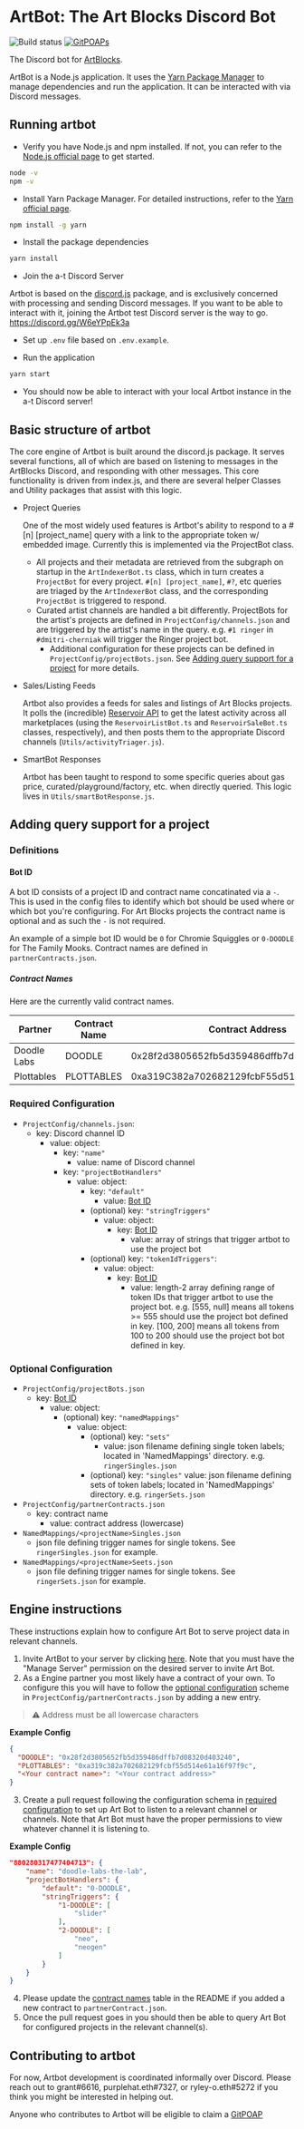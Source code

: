 # ArtBot: The Art Blocks Discord Bot

![Build status](https://github.com/ArtBlocks/artbot/actions/workflows/build-check.yml/badge.svg)
[![GitPOAPs](https://public-api.gitpoap.io/v1/repo/ArtBlocks/artbot/badge)](https://www.gitpoap.io/gh/ArtBlocks/artbot)

The Discord bot for [ArtBlocks](http://artblocks.io/).

ArtBot is a Node.js application. It uses the [Yarn Package Manager](https://yarnpkg.com/) to manage dependencies and run the application. It can be interacted with via Discord messages.

## Running artbot

- Verify you have Node.js and npm installed. If not, you can refer to the [Node.js official page](https://nodejs.org/) to get started.

```bash
node -v
npm -v
```

- Install Yarn Package Manager. For detailed instructions, refer to the [Yarn official page](https://yarnpkg.com/getting-started/install).

```bash
npm install -g yarn
```

- Install the package dependencies

```bash
yarn install
```

- Join the a-t Discord Server

Artbot is based on the [discord.js](https://discord.js.org/) package, and is exclusively concerned with processing and sending Discord messages. If you want to be able to interact with it, joining the Artbot test Discord server is the way to go. <https://discord.gg/W6eYPpEk3a>

- Set up `.env` file based on `.env.example`.

- Run the application

```bash
yarn start
```

- You should now be able to interact with your local Artbot instance in the a-t Discord server!

## Basic structure of artbot

The core engine of Artbot is built around the discord.js package. It serves several functions, all of which are based on listening to messages in the ArtBlocks Discord, and responding with other messages. This core functionality is driven from index.js, and there are several helper Classes and Utility packages that assist with this logic.

- Project Queries

  One of the most widely used features is Artbot's ability to respond to a #[n] [project_name] query with a link to the appropriate token w/ embedded image. Currently this is implemented via the ProjectBot class.

  - All projects and their metadata are retrieved from the subgraph on startup in the `ArtIndexerBot.ts` class, which in turn creates a `ProjectBot` for every project. `#[n] [project_name]`, `#?`, etc queries are triaged by the `ArtIndexerBot` class, and the corresponding `ProjectBot` is triggered to respond.
  - Curated artist channels are handled a bit differently. ProjectBots for the artist's projects are defined in `ProjectConfig/channels.json` and are triggered by the artist's name in the query. e.g. `#1 ringer` in `#dmitri-cherniak` will trigger the Ringer project bot.
    - Additional configuration for these projects can be defined in `ProjectConfig/projectBots.json`. See [Adding query support for a project](#adding-query-support-for-a-project) for more details.

- Sales/Listing Feeds

  Artbot also provides a feeds for sales and listings of Art Blocks projects. It polls the (incredible) [Reservoir API](https://docs.reservoir.tools/reference/overview) to get the latest activity across all marketplaces (using the `ReservoirListBot.ts` and `ReservoirSaleBot.ts` classes, respectively), and then posts them to the appropriate Discord channels (`Utils/activityTriager.js`).

- SmartBot Responses

  Artbot has been taught to respond to some specific queries about gas price, curated/playground/factory, etc. when directly queried. This logic lives in `Utils/smartBotResponse.js`.

## Adding query support for a project

### Definitions

#### Bot ID

A bot ID consists of a project ID and contract name concatinated via a `-`. This is used in the config files to identify which bot should be used where or which bot you're configuring. For Art Blocks projects the contract name is optional and as such the `-` is not required.

An example of a simple bot ID would be `0` for Chromie Squiggles or `0-DOODLE` for The Family Mooks. Contract names are defined in `partnerContracts.json`.

##### Contract Names

Here are the currently valid contract names.

| Partner     | Contract Name | Contract Address                           |
| ----------- | ------------- | ------------------------------------------ |
| Doodle Labs | DOODLE        | 0x28f2d3805652fb5d359486dffb7d08320d403240 |
| Plottables  | PLOTTABLES    | 0xa319C382a702682129fcbF55d514E61a16f97f9c |

### Required Configuration

- `ProjectConfig/channels.json`:
  - key: Discord channel ID
    - value: object:
      - key: `"name"`
        - value: name of Discord channel
      - key: `"projectBotHandlers"`
        - value: object:
          - key: `"default"`
            - value: [Bot ID](#bot-id)
          - (optional) key: `"stringTriggers"`
            - value: object:
              - key: [Bot ID](#bot-id)
                - value: array of strings that trigger artbot to use the project bot
          - (optional) key: `"tokenIdTriggers"`:
            - value: object:
              - key: [Bot ID](#bot-id)
                - value: length-2 array defining range of token IDs that trigger artbot to use the project bot. e.g. [555, null] means all tokens >= 555 should use the project bot defined in key. [100, 200] means all tokens from 100 to 200 should use the project bot bot defined in key.

### Optional Configuration

- `ProjectConfig/projectBots.json`
  - key: [Bot ID](#bot-id)
    - value: object:
      - (optional) key: `"namedMappings"`
        - value: object:
          - (optional) key: `"sets"`
            - value: json filename defining single token labels; located in 'NamedMappings' directory. e.g. `ringerSingles.json`
          - (optional) key: `"singles"`
            value: json filename defining sets of token labels; located in 'NamedMappings' directory. e.g. `ringerSets.json`
- `ProjectConfig/partnerContracts.json`
  - key: contract name
    - value: contract address (lowercase)
- `NamedMappings/<projectName>Singles.json`
  - json file defining trigger names for single tokens. See `ringerSingles.json` for example.
- `NamedMappings/<projectName>Seets.json`
  - json file defining trigger names for single tokens. See `ringerSets.json` for example.

## Engine instructions

These instructions explain how to configure Art Bot to serve project data in relevant channels.

1. Invite ArtBot to your server by clicking [here](https://discord.com/oauth2/authorize?client_id=794646394420854824&scope=bot&permissions=19520). Note that you must have the "Manage Server" permission on the desired server to invite Art Bot.
2. As a Engine partner you most likely have a contract of your own. To configure this you will have to follow the [optional configuration](#optional-configuration) scheme in `ProjectConfig/partnerContracts.json` by adding a new entry.

> :warning: Address must be all lowercase characters

**Example Config**

```json
{
  "DOODLE": "0x28f2d3805652fb5d359486dffb7d08320d403240",
  "PLOTTABLES": "0xa319c382a702682129fcbf55d514e61a16f97f9c",
  "<Your contract name>": "<Your contract address>"
}
```

3. Create a pull request following the configuration schema in [required configuration](#required-configuration) to set up Art Bot to listen to a relevant channel or channels. Note that Art Bot must have the proper permissions to view whatever channel it is listening to.

**Example Config**

```json
"880280317477404713": {
    "name": "doodle-labs-the-lab",
    "projectBotHandlers": {
        "default": "0-DOODLE",
        "stringTriggers": {
            "1-DOODLE": [
                "slider"
            ],
            "2-DOODLE": [
                "neo",
                "neogen"
            ]
        }
    }
}
```

4. Please update the [contract names](#contract-names) table in the README if you added a new contract to `partnerContract.json`.
5. Once the pull request goes in you should then be able to query Art Bot for configured projects in the relevant channel(s).

## Contributing to artbot

For now, Artbot development is coordinated informally over Discord. Please reach out to grant#6616, purplehat.eth#7327, or ryley-o.eth#5272 if you think you might be interested in helping out.

Anyone who contributes to Artbot will be eligible to claim a [GitPOAP](https://www.gitpoap.io/gh/ArtBlocks/artbot)
